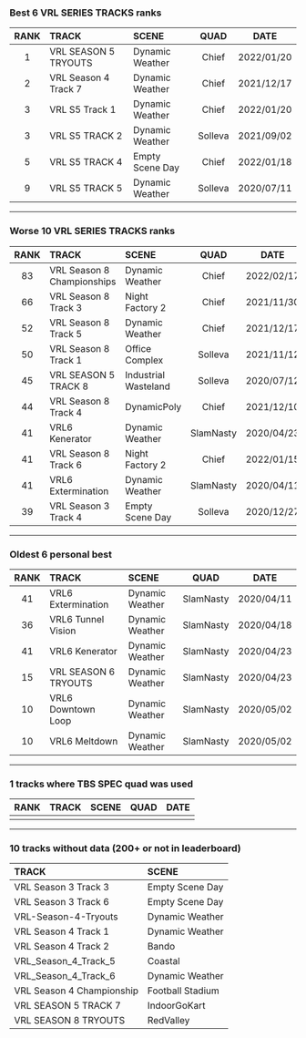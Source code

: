 ### Best 6 VRL SERIES TRACKS ranks
|RANK|TRACK|SCENE|QUAD|DATE|
|:---:|:---|:---|:---:|:---:|
|1|VRL SEASON 5 TRYOUTS|Dynamic Weather|Chief|2022/01/20|
|2|VRL Season 4 Track 7|Dynamic Weather|Chief|2021/12/17|
|3|VRL S5 Track 1|Dynamic Weather|Chief|2022/01/20|
|3|VRL S5 TRACK 2|Dynamic Weather|Solleva|2021/09/02|
|5|VRL S5 TRACK 4|Empty Scene Day|Chief|2022/01/18|
|9|VRL S5 TRACK 5|Dynamic Weather|Solleva|2020/07/11|
---
### Worse 10 VRL SERIES TRACKS ranks
|RANK|TRACK|SCENE|QUAD|DATE|
|:---:|:---|:---|:---:|:---:|
|83|VRL Season 8 Championships|Dynamic Weather|Chief|2022/02/17|
|66|VRL Season 8 Track 3|Night Factory 2|Chief|2021/11/30|
|52|VRL Season 8 Track 5|Dynamic Weather|Chief|2021/12/17|
|50|VRL Season 8 Track 1|Office Complex|Solleva|2021/11/12|
|45|VRL SEASON 5 TRACK 8|Industrial Wasteland|Solleva|2020/07/12|
|44|VRL Season 8 Track 4|DynamicPoly|Chief|2021/12/10|
|41|VRL6 Kenerator|Dynamic Weather|SlamNasty|2020/04/23|
|41|VRL Season 8 Track 6|Night Factory 2|Chief|2022/01/15|
|41|VRL6 Extermination|Dynamic Weather|SlamNasty|2020/04/11|
|39|VRL Season 3 Track 4|Empty Scene Day|Solleva|2020/12/27|
---
### Oldest 6 personal best
|RANK|TRACK|SCENE|QUAD|DATE|
|:---:|:---|:---|:---:|:---:|
|41|VRL6 Extermination|Dynamic Weather|SlamNasty|2020/04/11|
|36|VRL6 Tunnel Vision|Dynamic Weather|SlamNasty|2020/04/18|
|41|VRL6 Kenerator|Dynamic Weather|SlamNasty|2020/04/23|
|15|VRL SEASON 6 TRYOUTS|Dynamic Weather|SlamNasty|2020/04/23|
|10|VRL6 Downtown Loop|Dynamic Weather|SlamNasty|2020/05/02|
|10|VRL6 Meltdown|Dynamic Weather|SlamNasty|2020/05/02|
---
### 1 tracks where TBS SPEC quad was used
|RANK|TRACK|SCENE|QUAD|DATE|
|:---:|:---|:---|:---:|:---:|
||||||
---
### 10 tracks without data (200+ or not in leaderboard)
|TRACK|SCENE|
|:---|:---|
|VRL Season 3 Track 3|Empty Scene Day|
|VRL Season 3 Track 6|Empty Scene Day|
|VRL-Season-4-Tryouts|Dynamic Weather|
|VRL Season 4 Track 1|Dynamic Weather|
|VRL Season 4 Track 2|Bando|
|VRL_Season_4_Track_5|Coastal|
|VRL_Season_4_Track_6|Dynamic Weather|
|VRL Season 4 Championship|Football Stadium|
|VRL SEASON 5 TRACK 7|IndoorGoKart|
|VRL SEASON 8 TRYOUTS|RedValley|
